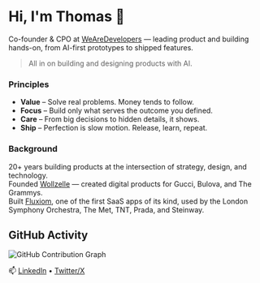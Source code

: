 # Hi, I'm Thomas 👋

Co-founder & CPO at [WeAreDevelopers](https://www.wearedevelopers.com) — leading product and building hands-on, from AI-first prototypes to shipped features.  

> All in on building and designing products with AI.

### Principles
- **Value** – Solve real problems. Money tends to follow.  
- **Focus** – Build only what serves the outcome you defined.  
- **Care** – From big decisions to hidden details, it shows.  
- **Ship** – Perfection is slow motion. Release, learn, repeat.  

### Background
20+ years building products at the intersection of strategy, design, and technology.  
Founded [Wollzelle](https://www.wollzelle.com) — created digital products for Gucci, Bulova, and The Grammys.  
Built [Fluxiom](https://www.fluxiom.com), one of the first SaaS apps of its kind, used by the London Symphony Orchestra, The Met, TNT, Prada, and Steinway.

## GitHub Activity
![GitHub Contribution Graph](https://ghchart.rshah.org/tonze)

📫 [LinkedIn](https://www.linkedin.com/in/thomaspamminger) • [Twitter/X](https://x.com/thomaspamminger)
